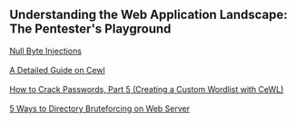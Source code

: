 ## Understanding the Web Application Landscape: The Pentester's Playground

[Null Byte Injections](https://null-byte.wonderhowto.com/how-to/null-byte-injections-work-history-our-namesake-0130141/)
<br></br>
[A Detailed Guide on Cewl](https://www.hackingarticles.in/a-detailed-guide-on-cewl/)
<br></br>
[How to Crack Passwords, Part 5 (Creating a Custom Wordlist with CeWL)](https://null-byte.wonderhowto.com/how-to/hack-like-pro-crack-passwords-part-5-creating-custom-wordlist-with-cewl-0158855/)
<br></br>
[5 Ways to Directory Bruteforcing on Web Server](https://www.hackingarticles.in/5-ways-directory-bruteforcing-web-server/)
<br></br>
[]()
<br></br>
[]()
<br></br>
[]()
<br></br>
[]()
<br></br>
[]()
<br></br>
[]()
<br></br>
[]()
<br></br>
[]()
<br></br>
[]()
<br></br>
[]()
<br></br>
